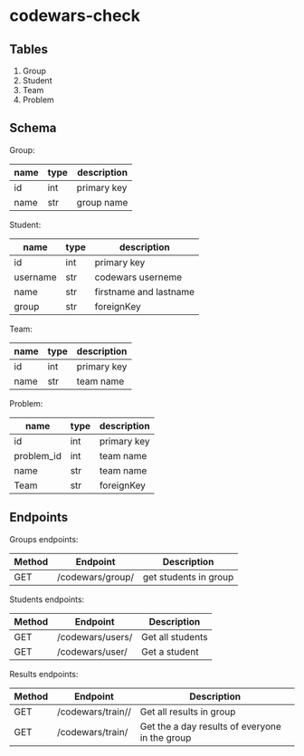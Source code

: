 # codewars-check

## Tables
1. Group
2. Student
3. Team
4. Problem

## Schema

Group:

| name | type | description |
|------|------|-------------|
| id   | int  | primary key |
| name | str | group name |


Student:

| name | type | description |
|------|------|-------------|
| id   | int  | primary key |
| username | str  | codewars userneme |
| name | str  | firstname and lastname|
| group | str | foreignKey |

Team:

| name | type | description |
|------|------|-------------|
| id   | int  | primary key |
| name | str  | team name |

Problem:

| name | type | description |
|------|------|-------------|
| id   | int  | primary key |
| problem_id | int  | team name |
| name | str  | team name |
| Team | str  | foreignKey |


## Endpoints

Groups endpoints:

| Method | Endpoint | Description |
| ------ | -------- | ----------- |
| GET | /codewars/group/<group> | get students in group  |

Students endpoints:

| Method | Endpoint | Description |
| ------ | -------- | ----------- |
| GET    | /codewars/users/   | Get all students |
| GET   | /codewars/user/<username>  | Get a student |

Results endpoints:

|Method| Endpoint | Description|
|------|----------|------------|
|GET  | /codewars/train/<group>/<team> | Get all results in group |
|GET  | /codewars/train/<group> | Get the a day results of everyone in the group |